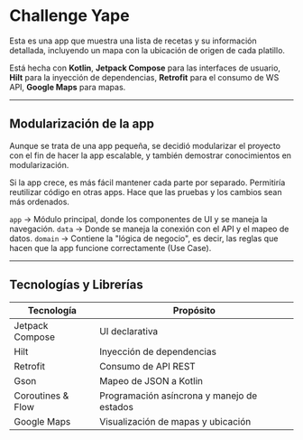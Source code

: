 # Challenge Yape

Esta es una app que muestra una lista de recetas y su información detallada, incluyendo un mapa con la ubicación de origen de cada platillo.

Está hecha con **Kotlin**, **Jetpack Compose** para las interfaces de usuario, **Hilt** para la inyección de dependencias, **Retrofit** para el consumo de WS API, **Google Maps** para mapas.

---

## Modularización de la app
Aunque se trata de una app pequeña, se decidió modularizar el proyecto con el fin de hacer la app escalable, y también demostrar conocimientos en modularización.

Si la app crece, es más fácil mantener cada parte por separado.
Permitiría reutilizar código en otras apps.
Hace que las pruebas y los cambios sean más ordenados.

`app` → Módulo principal, donde los componentes de UI y se maneja la navegación.
`data` → Donde se maneja la conexión con el API y el mapeo de datos.
`domain` → Contiene la "lógica de negocio", es decir, las reglas que hacen que la app funcione correctamente (Use Case).

---

## Tecnologías y Librerías
| Tecnología | Propósito |
|------------|----------|
| Jetpack Compose | UI declarativa |
| Hilt | Inyección de dependencias |
| Retrofit | Consumo de API REST |
| Gson | Mapeo de JSON a Kotlin |
| Coroutines & Flow | Programación asíncrona y manejo de estados |
| Google Maps | Visualización de mapas y ubicación |
